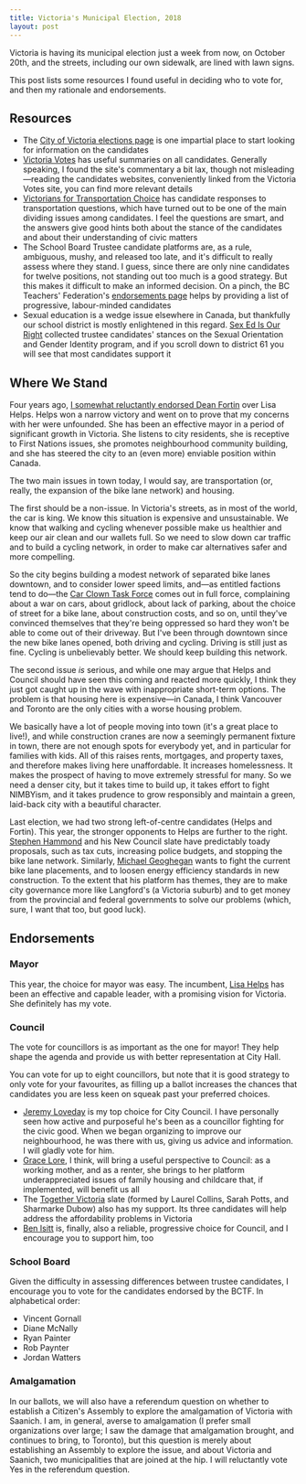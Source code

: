 ```yaml
---
title: Victoria's Municipal Election, 2018
layout: post
---
```


Victoria is having its municipal election just a week from now,
on October 20th,
and the streets,
including our own sidewalk,
are lined with lawn signs.

This post lists some resources I found useful in deciding who to vote for,
and then my rationale and endorsements.

## Resources

* The [City of Victoria elections page](https://www.victoria.ca/EN/main/city/municipal-elections.html)
  is one impartial place to start looking for information on the candidates
* [Victoria Votes](http://www.victoriavotes.org/) has useful summaries on all candidates.
  Generally speaking,
  I found the site's commentary a bit lax, though not misleading—reading the candidates websites,
  conveniently linked from the Victoria Votes site,
  you can find more relevant details
* [Victorians for Transportation Choice](https://transportchoicevic.ca/) has candidate responses
  to transportation questions, which have turned out to be one of the main
  dividing issues among candidates. I feel the questions are smart,
  and the answers give good hints both about the stance of the candidates
  and about their understanding of civic matters
* The School Board Trustee candidate platforms are,
  as a rule, ambiguous, mushy, and released too late,
  and it's difficult to really assess where they stand.
  I guess, since there are only nine candidates for twelve positions,
  not standing out too much is a good strategy.
  But this makes it difficult to make an informed decision.
  On a pinch,
  the BC Teachers' Federation's [endorsements page](https://www.bctf.ca/2018TrusteeElections/)
  helps by providing a list of progressive, labour-minded candidates
* Sexual education is a wedge issue elsewhere in Canada,
  but thankfully our school district is mostly enlightened in this regard.
  [Sex Ed Is Our Right](https://www.sexedisourright.ca/sogi) collected trustee candidates'
  stances on the Sexual Orientation and Gender Identity program,
  and if you scroll down to district 61 you will see that most candidates support it

## Where We Stand

Four years ago, [I somewhat reluctantly endorsed Dean Fortin](https://cuevano.ca/2014/11/voting-in-victorias-municipal-election/)
over Lisa Helps.
Helps won a narrow victory
and went on to prove that my concerns with her were unfounded.
She has been an effective mayor in a period of significant growth in Victoria.
She listens to city residents,
she is receptive to First Nations issues,
she promotes neighbourhood community building,
and she has steered the city to an (even more) enviable position within Canada.

The two main issues in town today,
I would say,
are transportation (or, really, the expansion of the bike lane network)
and housing.

The first should be a non-issue.
In Victoria's streets,
as in most of the world,
the car is king.
We know this situation is expensive and unsustainable.
We know that walking and cycling whenever possible
make us healthier and keep our air clean and our wallets full.
So we need to slow down car traffic
and to build a cycling network,
in order to make car alternatives safer and more compelling.

So the city begins building a modest network of separated bike lanes downtown,
and to consider lower speed limits,
and—as entitled factions tend to do—the [Car Clown Task Force](https://www.mrmoneymustache.com/2013/04/22/curing-your-clown-like-car-habit/)
comes out in full force,
complaining about a war on cars,
about gridlock,
about lack of parking,
about the choice of street for a bike lane,
about construction costs,
and so on,
until they've convinced themselves that they're being oppressed so hard
they won't be able to come out of their driveway.
But I've been through downtown since the new bike lanes opened,
both driving and cycling.
Driving is still just as fine.
Cycling is unbelievably better.
We should keep building this network.

The second issue *is* serious,
and while one may argue that Helps and Council should have seen this coming and reacted more quickly,
I think they just got caught up in the wave with inappropriate short-term options.
The problem is that housing here is expensive—in Canada, I think Vancouver and Toronto
are the only cities with a worse housing problem.

We basically have a lot of people moving into town
(it's a great place to live!),
and while construction cranes are now a seemingly permanent fixture in town,
there are not enough spots for everybody yet,
and in particular for families with kids.
All of this raises rents, mortgages, and property taxes,
and therefore makes living here unaffordable.
It increases homelessness.
It makes the prospect of having to move extremely stressful for many.
So we need a denser city,
but it takes time to build up,
it takes effort to fight NIMBYism,
and it takes prudence to grow responsibly and maintain a green, laid-back city with a beautiful character.

Last election, we had two strong left-of-centre candidates (Helps and Fortin).
This year, the stronger opponents to Helps are further to the right.
[Stephen Hammond](https://stephenhammondformayor.newcouncil.ca/) and his New Council slate
have predictably toady proposals,
such as tax cuts, increasing police budgets,
and stopping the bike lane network.
Similarly, [Michael Geoghegan](https://www.votemikeformayor.ca/) wants to fight the current bike lane placements,
and to loosen energy efficiency standards in new construction.
To the extent that his platform has themes,
they are to make city governance more like Langford's
(a Victoria suburb)
and to get money from the provincial and federal governments to solve our problems
(which, sure, I want that too, but good luck).

## Endorsements

### Mayor

This year, the choice for mayor was easy.
The incumbent, [Lisa Helps](https://lisahelpsvictoria.ca/) has been an effective and capable leader,
with a promising vision for Victoria.
She definitely has my vote.

### Council

The vote for councillors is as important as the one for mayor!
They help shape the agenda and provide us with better representation at City Hall.

You can vote for up to eight councillors,
but note that it is good strategy to only vote for your favourites,
as filling up a ballot increases the chances that candidates you are less keen on
squeak past your preferred choices.

* [Jeremy Loveday](https://www.jeremyloveday.ca/) is my top choice for City Council.
  I have personally seen how active and purposeful he's been as a councillor
  fighting for the civic good.
  When we began organizing to improve our neighbourhood,
  he was there with us,
  giving us advice and information.
  I will gladly vote for him.
* [Grace Lore](https://gracelore.ca/), I think, will bring a useful perspective to Council:
  as a working mother, and as a renter,
  she brings to her platform underappreciated issues of family housing and childcare
  that, if implemented, will benefit us all
* The [Together Victoria](https://www.togethervictoria.ca/) slate (formed by Laurel Collins, Sarah Potts, and Sharmarke Dubow)
  also has my support. Its three candidates will help address the affordability problems in Victoria
* [Ben Isitt](http://www.benisitt.ca/) is, finally, also a reliable, progressive choice for Council, and I encourage you to support him, too

### School Board

Given the difficulty in assessing differences between trustee candidates,
I encourage you to vote for the candidates endorsed by the BCTF.
In alphabetical order:

* Vincent Gornall
* Diane McNally
* Ryan Painter
* Rob Paynter
* Jordan Watters

### Amalgamation

In our ballots, we will also have a referendum question on whether to
establish a Citizen's Assembly to explore the amalgamation of Victoria with Saanich.
I am, in general, averse to amalgamation
(I prefer small organizations over large;
I saw the damage that amalgamation brought,
and continues to bring,
to Toronto),
but this question is merely about establishing an Assembly to explore the issue,
and about Victoria and Saanich,
two municipalities that are joined at the hip.
I will reluctantly vote Yes in the referendum question.

